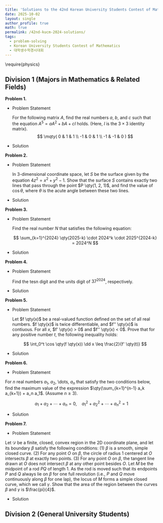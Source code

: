 ```yaml
---
title: 'Solutions to the 42nd Korean University Students Contest of Mathematics'
date: 2025-10-02
layout: single
author_profile: true
math: true
permalink: /42nd-kucm-2024-solutions/
tags:
  - problem-solving
  - Korean University Students Contest of Mathematics
  - 대학생수학경시대회
---
```

\require{physics}
## Division 1 (Majors in Mathematics & Related Fields)

**Problem 1.**
- Problem Statement
  
    For the following matrix $A$, find the real numbers $a$, $b$, and $c$ such that the equation $A^5 = aA^2 + bA + cI$ holds. (Here, $I$ is the $3 \times 3$ identity matrix).
    $$
      \mqty(
        0 & 1 & 1 \\
        -1 & 0 & 1 \\
        -1 & -1 & 0
      )
    $$

- Solution

**Problem 2.**
- Problem Statement
  
    In $3$-dimensional coordinate space, let $S$ be the surface given by the equation $4z^2 = x^2 + y^2 - 1$.
    Show that the surface $S$ contains exactly two lines that pass through the point $P \qty(1, 2, 1)$, and find the value of $\cos \theta$, where $\theta$ is the acute angle between these two lines.

- Solution

**Problem 3.**
- Problem Statement
  
    Find the real number $N$ that satisfies the following equation:
    
    $$
      \sum_{k=1}^{2024} \qty(2025-k) \cdot 2024^k \cdot 2025^{2024-k} = 2024^N
    $$

- Solution

**Problem 4.**
- Problem Statement
  
    Find the tesn digit and the units digit of $37^{2024}$, respectively.

- Solution

**Problem 5.**
- Problem Statement
  
    Let $f \qty(x)$ be a real-valued function defined on the set of all real numbers. $f \qty(x)$ is twice differentiable, and $f'' \qty(x)$ is contiuous.
    For all $x$, $f' \qty(x) > 0$ and $f'' \qty(x) < 0$.
    Prove that for any positive number $t$, the following inequality holds:
    
    $$
      \int_0^t \cos \qty(f \qty(x)) \dd x \leq \frac{2}{f' \qty(t)}
    $$

- Solution

**Problem 6.**
- Problem Statement
  
For $n$ real numbers $a_1$, $a_2$, \dots, $a_n$ that satisfy the two conditions below, find the maximum value of the expression $\qty(\sum_{k=1}^{n-1} a_k a_{k+1}) + a_n a_1$. (Assume $n \geq 3$).

$$
  a_1 + a_2 + \cdots + a_n = 0, \quad a_1^2 + a_2^2 + \cdots + a_n^2 = 1
$$

- Solution

**Problem 7.**
- Problem Statement
  
Let $\mathcal{D}$ be a finite, closed, convex region in the $2$D coordinate plane, and let its boundary $\beta$ satisfy the following conditions:
  (1) $\beta$ is a smooth, simple closed curve.
  (2) For any point $O$ on $\beta$, the circle of radius $1$ centered at $O$ intersects $\beta$ at exactly two points.
  (3) For any point $O$ on $\beta$, the tangent line drawn at $O$ does not intersect $\beta$ at any other point besides $O$.
Let $M$ be the midpoint of a rod $PQ$ of length $1$.
As the rod is moved such that its endpoints $P$ and $Q$ always lie on $\beta$ for one full revolution (i.e., $P$ and $Q$ move continuously along $\beta$ for one lap), the locus of $M$ forms a simple closed curve, which we call $\gamma$.
Show that the area of the region between the curves $\beta$ and $\gamma$ is $\frac{pi}{4}$. 

- Solution

## Division 2 (General University Students)
